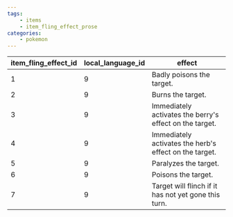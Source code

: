 ```yaml
---
tags:
    - items
    - item_fling_effect_prose
categories:
    - pokemon
---
```


| item_fling_effect_id | local_language_id |                         effect                          |
|----------------------|-------------------|---------------------------------------------------------|
| 1                    | 9                 | Badly poisons the target.                               |
| 2                    | 9                 | Burns the target.                                       |
| 3                    | 9                 | Immediately activates the berry's effect on the target. |
| 4                    | 9                 | Immediately activates the herb's effect on the target.  |
| 5                    | 9                 | Paralyzes the target.                                   |
| 6                    | 9                 | Poisons the target.                                     |
| 7                    | 9                 | Target will flinch if it has not yet gone this turn.    |
